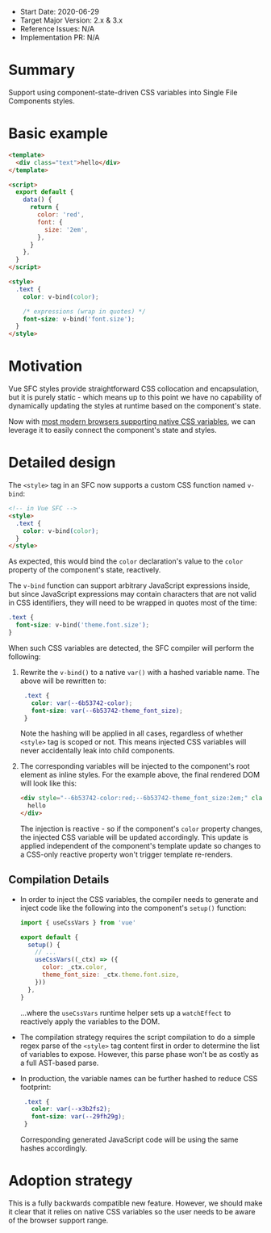 - Start Date: 2020-06-29
- Target Major Version: 2.x & 3.x
- Reference Issues: N/A
- Implementation PR: N/A

# Summary

Support using component-state-driven CSS variables into Single File Components styles.

# Basic example

```html
<template>
  <div class="text">hello</div>
</template>

<script>
  export default {
    data() {
      return {
        color: 'red',
        font: {
          size: '2em',
        },
      }
    },
  }
</script>

<style>
  .text {
    color: v-bind(color);

    /* expressions (wrap in quotes) */
    font-size: v-bind('font.size');
  }
</style>
```

# Motivation

Vue SFC styles provide straightforward CSS collocation and encapsulation, but it is purely static - which means up to this point we have no capability of dynamically updating the styles at runtime based on the component's state.

Now with [most modern browsers supporting native CSS variables](https://caniuse.com/#feat=css-variables), we can leverage it to easily connect the component's state and styles.

# Detailed design

The `<style>` tag in an SFC now supports a custom CSS function named `v-bind`:

```html
<!-- in Vue SFC -->
<style>
  .text {
    color: v-bind(color);
  }
</style>
```

As expected, this would bind the `color` declaration's value to the `color` property of the component's state, reactively.

The `v-bind` function can support arbitrary JavaScript expressions inside, but since JavaScript expressions may contain characters that are not valid in CSS identifiers, they will need to be wrapped in quotes most of the time:

```css
.text {
  font-size: v-bind('theme.font.size');
}
```

When such CSS variables are detected, the SFC compiler will perform the following:

1. Rewrite the `v-bind()` to a native `var()` with a hashed variable name. The above will be rewritten to:

   ```css
    .text {
      color: var(--6b53742-color);
      font-size: var(--6b53742-theme_font_size);
    }
   ```

   Note the hashing will be applied in all cases, regardless of whether `<style>` tag is scoped or not. This means injected CSS variables will never accidentally leak into child components.

2. The corresponding variables will be injected to the component's root element as inline styles. For the example above, the final rendered DOM will look like this:

   ```html
   <div style="--6b53742-color:red;--6b53742-theme_font_size:2em;" class="text">
     hello
   </div>
   ```

   The injection is reactive - so if the component's `color` property changes, the injected CSS variable will be updated accordingly. This update is applied independent of the component's template update so changes to a CSS-only reactive property won't trigger template re-renders.

## Compilation Details

- In order to inject the CSS variables, the compiler needs to generate and inject code like the following into the component's `setup()` function:

  ```js
  import { useCssVars } from 'vue'

  export default {
    setup() {
      // ...
      useCssVars((_ctx) => ({
        color: _ctx.color,
        theme_font_size: _ctx.theme.font.size,
      }))
    },
  }
  ```

  ...where the `useCssVars` runtime helper sets up a `watchEffect` to reactively apply the variables to the DOM.

- The compilation strategy requires the script compilation to do a simple regex parse of the `<style>` tag content first in order to determine the list of variables to expose. However, this parse phase won't be as costly as a full AST-based parse.

- In production, the variable names can be further hashed to reduce CSS footprint:

   ```css
    .text {
      color: var(--x3b2fs2);
      font-size: var(--29fh29g);
    }
   ```

   Corresponding generated JavaScript code will be using the same hashes accordingly.

# Adoption strategy

This is a fully backwards compatible new feature. However, we should make it clear that it relies on native CSS variables so the user needs to be aware of the browser support range.
